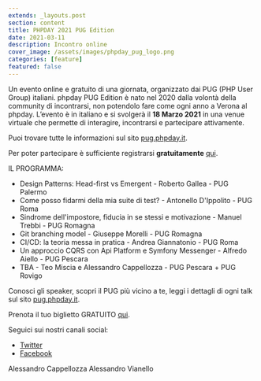 ```yaml
---
extends: _layouts.post
section: content
title: PHPDAY 2021 PUG Edition
date: 2021-03-11
description: Incontro online
cover_image: /assets/images/phpday_pug_logo.png
categories: [feature]
featured: false
---
```

Un evento online e gratuito di una giornata, organizzato dai PUG (PHP User Group) italiani.
phpday PUG Edition è nato nel 2020 dalla volontà della community di incontrarsi, non potendolo fare come ogni anno a Verona al phpday.
L’evento è in italiano e si svolgerà il **18 Marzo 2021** in una venue virtuale che permette di interagire, incontrarsi e partecipare attivamente.

Puoi trovare tutte le informazioni sul sito [pug.phpday.it](https://pug.phpday.it).

Per poter partecipare è sufficiente registrarsi **gratuitamente** [qui](https://phpday-pug-edition-2021.eventbrite.com).


IL PROGRAMMA:
* Design Patterns: Head-first vs Emergent - Roberto Gallea - PUG Palermo
* Come posso fidarmi della mia suite di test? - Antonello D'Ippolito - PUG Roma
* Sindrome dell'impostore, fiducia in se stessi e motivazione - Manuel Trebbi - PUG Romagna
* Git branching model - Giuseppe Morelli - PUG Romagna
* CI/CD: la teoria messa in pratica - Andrea Giannatonio - PUG Roma
* Un approccio CQRS con Api Platform e Symfony Messenger - Alfredo Aiello - PUG Pescara
* TBA - Teo Miscia e Alessandro Cappellozza - PUG Pescara + PUG Rovigo


Conosci gli speaker, scopri il PUG più vicino a te, leggi i dettagli di ogni talk sul sito [pug.phpday.it](https://pug.phpday.it).

Prenota il tuo biglietto GRATUITO [qui](https://phpday-pug-edition-2021.eventbrite.com).


Seguici sui nostri canali social:
* [Twitter](https://twitter.com/grusp/status/1365357279994912769)
* [Facebook](https://www.facebook.com/GrUSP/posts/3788549604532533) 



Alessandro Cappellozza
Alessandro Vianello